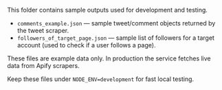 This folder contains sample outputs used for development and testing.

- `comments_example.json` — sample tweet/comment objects returned by the tweet scraper.
- `followers_of_target_page.json` — sample list of followers for a target account (used to check if a user follows a page).

These files are example data only. In production the service fetches live data from Apify scrapers.

Keep these files under `NODE_ENV=development` for fast local testing.
